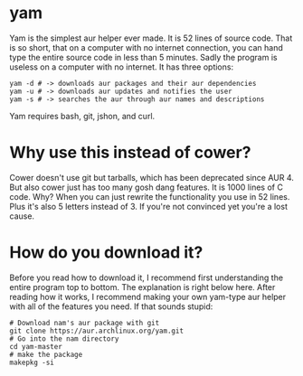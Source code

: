 # yam
Yam is the simplest aur helper ever made. It is 52 lines of source code. That is so short, that on a computer with no internet connection, you can hand type the entire source code in less than 5 minutes. Sadly the program is useless on a computer with no internet. It has three options:

    yam -d # -> downloads aur packages and their aur dependencies
    yam -u # -> downloads aur updates and notifies the user
    yam -s # -> searches the aur through aur names and descriptions

Yam requires bash, git, jshon, and curl.

# Why use this instead of cower?

Cower doesn't use git but tarballs, which has been deprecated since AUR 4. But also cower just has too many gosh dang features. It is 1000 lines of C code. Why? When you can just rewrite the functionality you use in 52 lines. Plus it's also 5 letters instead of 3. If you're not convinced yet you're a lost cause.

# How do you download it?

Before you read how to download it, I recommend first understanding the entire program top to bottom. The explanation is right below here. After reading how it works, I recommend making your own yam-type aur helper with all of the features you need. If that sounds stupid:

    # Download nam's aur package with git
    git clone https://aur.archlinux.org/yam.git
    # Go into the nam directory
    cd yam-master
    # make the package
    makepkg -si
